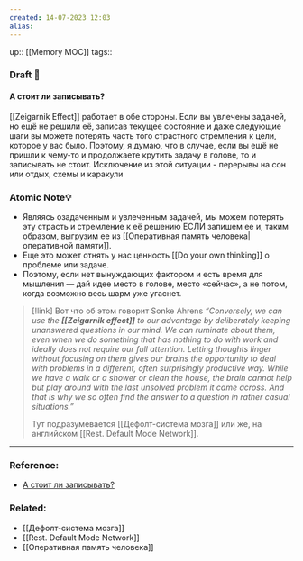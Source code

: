 ```yaml
---
created: 14-07-2023 12:03
alias:
---
```

up:: [[Memory MOC]]
tags:: 


### Draft 📝

#### А стоит ли записывать?

[[Zeigarnik Effect]] работает в обе стороны.
Если вы увлечены задачей, но ещё не решили её, записав текущее состояние и даже следующие шаги вы можете потерять часть того страстного стремления к цели, которое у вас было. Поэтому, я думаю, что в случае, если вы ещё не пришли к чему-то и продолжаете крутить задачу в голове, то и записывать не стоит. Исключение из этой ситуации - перерывы на сон или отдых, схемы и каракули


### Atomic Note💡
- Являясь озадаченным и увлеченным задачей, мы можем потерять эту страсть и стремление к её решению ЕСЛИ запишем ее и, таким образом, выгрузим ее из [[Оперативная память человека|оперативной памяти]].
- Еще это может отнять у нас ценность [[Do your own thinking]] о проблеме или задаче.
- Поэтому, если нет вынуждающих фактором и есть время для мышления — дай идее место в голове, место «сейчас», а не потом, когда возможно весь шарм уже угаснет.

> [!link] Вот что об этом говорит Sonke Ahrens 
> *“Conversely, we can use the **[[Zeigarnik effect]]** to our advantage by deliberately keeping unanswered questions in our mind. We can ruminate about them, even when we do something that has nothing to do with work and ideally does not require our full attention. Letting thoughts linger without focusing on them gives our brains the opportunity to deal with problems in a different, often surprisingly productive way. While we have a walk or a shower or clean the house, the brain cannot help but play around with the last unsolved problem it came across. And that is why we so often find the answer to a question in rather casual situations.”*
> 
> Тут подразумевается [[Дефолт-система мозга]] или же, на английском [[Rest. Default Mode Network]]. 

---
### Reference:
- [А стоит ли записывать?](https://zttl.space/t/eeh-nu-takoj-sebe-zettelkasten/1367?u=disappointed)

### Related:
- [[Дефолт-система мозга]]
- [[Rest. Default Mode Network]]
- [[Оперативная память человека]]
